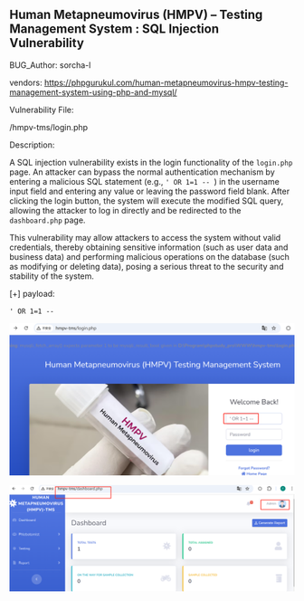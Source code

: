 ## Human Metapneumovirus (HMPV) – Testing Management System : SQL Injection Vulnerability

BUG_Author: sorcha-l

vendors: https://phpgurukul.com/human-metapneumovirus-hmpv-testing-management-system-using-php-and-mysql/

Vulnerability File: 

/hmpv-tms/login.php

Description:

A SQL injection vulnerability exists in the login functionality of the `login.php` page. An attacker can bypass the normal authentication mechanism by entering a malicious SQL statement (e.g., `' OR 1=1 -- `) in the username input field and entering any value or leaving the password field blank. After clicking the login button, the system will execute the modified SQL query, allowing the attacker to log in directly and be redirected to the `dashboard.php` page.

This vulnerability may allow attackers to access the system without valid credentials, thereby obtaining sensitive information (such as user data and business data) and performing malicious operations on the database (such as modifying or deleting data), posing a serious threat to the security and stability of the system.

[+] payload:

```
' OR 1=1 -- 
```

![image-20250227124626078](images/image-20250227124626078.png)

![image-20250227124538881](images/image-20250227124538881.png)

